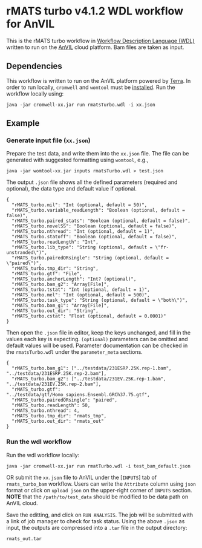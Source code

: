 # rMATS turbo v4.1.2 WDL workflow for AnVIL

This is the rMATS turbo workflow in [Workflow Description Language
(WDL)](https://openwdl.org/) written to run on the
[AnVIL](https://anvil.terra.bio/) cloud platform. Bam files are taken
as input.

## Dependencies

This workflow is written to run on the AnVIL platform powered by
[Terra](https://app.terra.bio/). In order to run locally, `cromwell`
and `womtool` must be
[installed](https://github.com/broadinstitute/cromwell/releases). Run
the workflow locally using:

```
java -jar cromwell-xx.jar run rmatsTurbo.wdl -i xx.json
```

## Example

### Generate input file (`xx.json`)

Prepare the test data, and write them into the `xx.json` file. The
file can be generated with suggested formatting using `womtool`, e.g.,

```
java -jar womtool-xx.jar inputs rmatsTurbo.wdl > test.json
```

The output `.json` file shows all the defined parameters (required and
optional), the data type and default value if optional.

```
{
  "rMATS_turbo.mil": "Int (optional, default = 50)",
  "rMATS_turbo.variable_readLength": "Boolean (optional, default = false)",
  "rMATS_turbo.paired_stats": "Boolean (optional, default = false)",
  "rMATS_turbo.novelSS": "Boolean (optional, default = false)",
  "rMATS_turbo.nthread": "Int (optional, default = 1)",
  "rMATS_turbo.statoff": "Boolean (optional, default = false)",
  "rMATS_turbo.readLength": "Int",
  "rMATS_turbo.lib_type": "String (optional, default = \"fr-unstranded\")",
  "rMATS_turbo.pairedORsingle": "String (optional, default = \"paired\")",
  "rMATS_turbo.tmp_dir": "String",
  "rMATS_turbo.gtf": "File",
  "rMATS_turbo.anchorLength": "Int? (optional)",
  "rMATS_turbo.bam_g2": "Array[File]",
  "rMATS_turbo.tstat": "Int (optional, default = 1)",
  "rMATS_turbo.mel": "Int (optional, default = 500)",
  "rMATS_turbo.task_type": "String (optional, default = \"both\")",
  "rMATS_turbo.bam_g1": "Array[File]",
  "rMATS_turbo.out_dir": "String",
  "rMATS_turbo.cstat": "Float (optional, default = 0.0001)"
}

```

Then open the `.json` file in editor, keep the keys unchanged, and
fill in the values each key is expecting. `(optional)` parameters can
be omitted and default values will be used. Parameter documentation
can be checked in the `rmatsTurbo.wdl` under the `parameter_meta`
sections.

```
{
  "rMATS_turbo.bam_g1": ["../testdata/231ESRP.25K.rep-1.bam", "../testdata/231ESRP.25K.rep-2.bam"],
  "rMATS_turbo.bam_g2": ["../testdata/231EV.25K.rep-1.bam", "../testdata/231EV.25K.rep-2.bam"],
  "rMATS_turbo.gtf": "../testdata/gtf/Homo_sapiens.Ensembl.GRCh37.75.gtf",
  "rMATS_turbo.pairedORsingle": "paired",
  "rMATS_turbo.readLength": 50,
  "rMATS_turbo.nthread": 4,
  "rMATS_turbo.tmp_dir": "rmats_tmp",
  "rMATS_turbo.out_dir": "rmats_out"
}
```

### Run the wdl workflow

Run the wdl workflow locally:

```
java -jar cromwell-xx.jar run rmatTurbo.wdl -i test_bam_default.json
```


OR submit the `xx.json` file to AnVIL under the [`INPUTS`] tab of
`rmats_turbo_bam` workflow. Users can write the `Attribute` column
using `json` format or click on `upload json` on the upper-right
corner of `INPUTS` section. **NOTE** that the `/path/to/test_data`
should be modified to be data path on AnVIL cloud.

Save the editting, and click on `RUN ANALYSIS`. The job will be
submitted with a link of job manager to check for task status. Using
the above `.json` as input, the outputs are compressed into a `.tar`
file in the output directory:

```
rmats_out.tar
```






